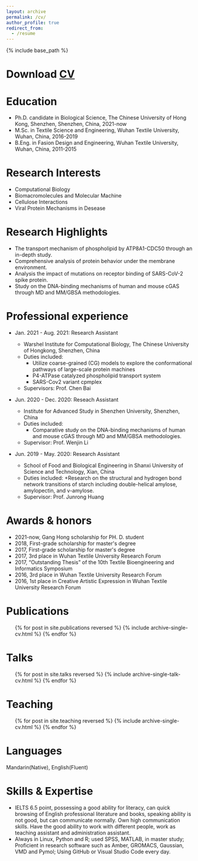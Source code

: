 ```yaml
---
layout: archive
permalink: /cv/
author_profile: true
redirect_from:
  - /resume
---
```


{% include base_path %}

Download [CV](https://honghui-zhang.github.io/files/CV_Honghui_Zhang.pdf)
======

Education
======
* Ph.D. candidate in Biological Science, The Chinese University of Hong Kong, Shenzhen, Shenzhen, China, 2021-now
* M.Sc. in Textile Science and Engineering, Wuhan Textile University, Wuhan, China, 2016-2019
* B.Eng. in Fasion Design and Engineering, Wuhan Textile University, Wuhan, China, 2011-2015

Research Interests
======
* Computational Biology
* Biomacromolecules and Molecular Machine
* Cellulose Interactions
* Viral Protein Mechanisms in Desease

Research Highlights
======
* The transport mechanism of phospholipid by ATP8A1-CDC50 through an in-depth study.
* Comprehensive analysis of protein behavior under the membrane environment.
* Analysis the impact of mutations on receptor binding of SARS-CoV-2 spike protein.
* Study on the DNA-binding mechanisms of human and mouse cGAS through MD and MM/GBSA methodologies.

Professional experience
======
* Jan. 2021 - Aug. 2021: Research Assistant
  * Warshel Institute for Computational Biology, The Chinese University of Hongkong, Shenzhen, China
  * Duties included: 
	+ Utilize coarse-grained (CG) models to explore the conformational pathways of large-scale protein machines
    + P4-ATPase catalyzed phospholipid transport system
    + SARS-Cov2 variant cpmplex
  * Supervisors: Prof. Chen Bai

* Jun. 2020 - Dec. 2020: Reseach Assistant
  * Institute for Advanced Study in Shenzhen University, Shenzhen, China
  * Duties included: 
	+ Comparative study on the DNA-binding mechanisms of human and mouse cGAS through MD and MM/GBSA methodologies.
  * Supervisor: Prof. Wenjin Li

* Jun. 2019 - May. 2020: Research Assistant
  * School of Food and Biological Engineering in Shanxi University of Science and Technology, Xian, China
  * Duties included: 
	+Research on the structural and hydrogen bond network transitions of starch including double-helical amylose, amylopectin, and v-amylose.
  * Supervisor: Prof. Junrong Huang

Awards & honors
======
* 2021-now, Gang Hong scholarship for PH. D. student
* 2018, First-grade scholarship for master's degree
* 2017, First-grade scholarship for master's degree
* 2017, 3rd place in Wuhan Textile University Research Forum
* 2017, “Outstanding Thesis” of the 10th Textile Bioengineering and Informatics Symposium
* 2016, 3rd place in Wuhan Textile University Research Forum
* 2016, 1st place in Creative Artistic Expression in Wuhan Textile University Research Forum

Publications
======
  <ul>{% for post in site.publications reversed %}
    {% include archive-single-cv.html %}
  {% endfor %}</ul>
  
Talks
======
  <ul>{% for post in site.talks reversed %}
    {% include archive-single-talk-cv.html %}
  {% endfor %}</ul>
  
Teaching
======
  <ul>{% for post in site.teaching reversed %}
    {% include archive-single-cv.html %}
  {% endfor %}</ul>
  
Languages
======
Mandarin(Native), English(Fluent)

Skills & Expertise 
======
* IELTS 6.5 point, possessing a good ability for literacy, can quick browsing of English professional literature and books, speaking ability is not good, but can communicate normally. Own high communication skills. Have the good ability to work with different people, work as teaching assistant and administration assistant.
* Always in Linux, Python and R; used SPSS, MATLAB, in master study; Proficient in research software such as Amber, GROMACS, Gaussian, VMD and Pymol; Using GitHub or Visual Studio Code every day.
